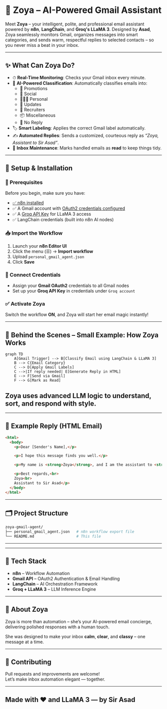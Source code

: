 # 💌 Zoya – AI-Powered Gmail Assistant

Meet **Zoya** – your intelligent, polite, and professional email assistant powered by **n8n**, **LangChain**, and **Groq's LLaMA 3**. Designed by **Asad**, Zoya seamlessly monitors Gmail, organizes messages into smart categories, and sends warm, respectful replies to selected contacts – so you never miss a beat in your inbox.

---

## ✨ What Can Zoya Do?

- ⏱ **Real-Time Monitoring**: Checks your Gmail inbox every minute.
- 🤖 **AI-Powered Classification**: Automatically classifies emails into:
  - 📢 Promotions
  - 👥 Social
  - 👨‍👩‍👧 Personal
  - 🔔 Updates
  - 💼 Recruiters
  - 📦 Miscellaneous
  - 🚫 No Reply
- 🏷 **Smart Labeling**: Applies the correct Gmail label automatically.
- ✍️ **Automated Replies**: Sends a customized, courteous reply as _“Zoya, Assistant to Sir Asad”_.
- 🧹 **Inbox Maintenance**: Marks handled emails as **read** to keep things tidy.

---

## 🔧 Setup & Installation

### 🔗 Prerequisites

Before you begin, make sure you have:

- [✅ n8n installed](https://n8n.io/)
- ✅ A Gmail account with [OAuth2 credentials configured](https://docs.n8n.io/integrations/builtin/app-nodes/n8n-nodes-base.gmail/)
- ✅ A [Groq API Key](https://console.groq.com/) for LLaMA 3 access
- ✅ LangChain credentials (built into n8n AI nodes)

### 📥 Import the Workflow

1. Launch your **n8n Editor UI**
2. Click the menu (☰) → **Import workflow**
3. Upload `personal_gmail_agent.json`
4. Click **Save**

### 🔐 Connect Credentials

- Assign your **Gmail OAuth2** credentials to all Gmail nodes
- Set up your **Groq API Key** in credentials under `Groq account`

### ✅ Activate Zoya

Switch the workflow **ON**, and Zoya will start her email magic instantly!

---

## 🧠 Behind the Scenes – Small Example: How Zoya Works

```mermaid
graph TD
    A[Gmail Trigger] --> B[Classify Email using LangChain & LLaMA 3]
    B --> C{Email Category}
    C --> D[Apply Gmail Labels]
    C -->|If reply needed| E[Generate Reply in HTML]
    E --> F[Send via Gmail]
    F --> G[Mark as Read]
```

## Zoya uses advanced LLM logic to understand, sort, and respond with style.

---

## 💬 Example Reply (HTML Email)

```html
<html>
  <body>
    <p>Dear [Sender's Name],</p>

    <p>I hope this message finds you well.</p>

    <p>My name is <strong>Zoya</strong>, and I am the assistant to <strong>Sir Asad</strong>. I would like to inform you that your email has been successfully forwarded to Sir Asad. He will review your message and get in touch with you shortly.</p>

    <p>Best regards,<br>
    Zoya<br>
    Assistant to Sir Asad</p>
  </body>
</html>
````
----

## 🗂 Project Structure

```bash
zoya-gmail-agent/
├── personal_gmail_agent.json   # n8n workflow export file
└── README.md                   # This file
```
----
---

## 🧩 Tech Stack

- **n8n** – Workflow Automation  
- **Gmail API** – OAuth2 Authentication & Email Handling  
- **LangChain** – AI Orchestration Framework  
- **Groq + LLaMA 3** – LLM Inference Engine

---

## 👤 About Zoya

Zoya is more than automation – she’s your AI-powered email concierge, delivering polished responses with a human touch.

She was designed to make your inbox **calm**, **clear**, and **classy** – one message at a time.

---

## 🤝 Contributing

Pull requests and improvements are welcome!  
Let’s make inbox automation elegant — together.

---
## Made with ❤️ and LLaMA 3 — by Sir Asad
